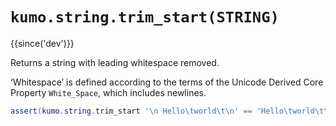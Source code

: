 # `kumo.string.trim_start(STRING)`

{{since('dev')}}

Returns a string with leading whitespace removed.

‘Whitespace’ is defined according to the terms of the Unicode Derived Core
Property `White_Space`, which includes newlines.

```lua
assert(kumo.string.trim_start '\n Hello\tworld\t\n' == 'Hello\tworld\t\n')
```


